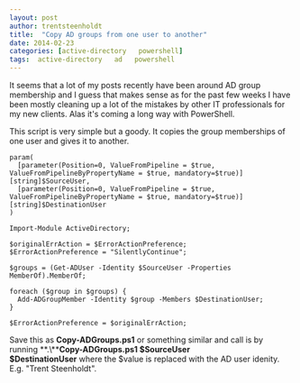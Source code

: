 ```yaml
---
layout: post
author: trentsteenholdt
title:  "Copy AD groups from one user to another"
date: 2014-02-23
categories: [active-directory   powershell]
tags:  active-directory   ad   powershell
---
```


It seems that a lot of my posts recently have been around AD group membership and I guess that makes sense as for the past few weeks I have been mostly cleaning up a lot of the mistakes by other IT professionals for my new clients. Alas it's coming a long way with PowerShell.

This script is very simple but a goody. It copies the group memberships of one user and gives it to another.

```
param(
  [parameter(Position=0, ValueFromPipeline = $true, ValueFromPipelineByPropertyName = $true, mandatory=$true)][string]$SourceUser,
  [parameter(Position=0, ValueFromPipeline = $true, ValueFromPipelineByPropertyName = $true, mandatory=$true)][string]$DestinationUser
)

Import-Module ActiveDirectory;

$originalErrAction = $ErrorActionPreference;
$ErrorActionPreference = "SilentlyContinue";

$groups = (Get-ADUser -Identity $SourceUser -Properties MemberOf).MemberOf;

foreach ($group in $groups) {
  Add-ADGroupMember -Identity $group -Members $DestinationUser;
}

$ErrorActionPreference = $originalErrAction;

```

Save this as **Copy-ADGroups.ps1** or something similar and call is by running **.\\****Copy-ADGroups.ps1 $SourceUser $DestinationUser** where the $value is replaced with the AD user idenity. E.g. "Trent Steenholdt".
